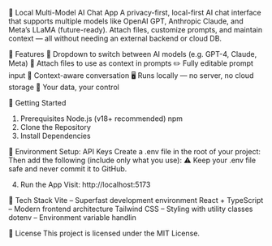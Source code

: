 🤖 Local Multi-Model AI Chat App
A privacy-first, local-first AI chat interface that supports multiple models like OpenAI GPT, Anthropic Claude, and Meta’s LLaMA (future-ready). Attach files, customize prompts, and maintain context — all without needing an external backend or cloud DB.

🌟 Features
🔄 Dropdown to switch between AI models (e.g. GPT-4, Claude, Meta)
📎 Attach files to use as context in prompts
✏️ Fully editable prompt input
💬 Context-aware conversation
🖥️ Runs locally — no server, no cloud storage
🔐 Your data, your control

🚀 Getting Started
1. Prerequisites
Node.js (v18+ recommended)
npm
2. Clone the Repository
3. Install Dependencies

🔐 Environment Setup: API Keys
Create a .env file in the root of your project:
Then add the following (include only what you use):
⚠️ Keep your .env file safe and never commit it to GitHub.

4. Run the App
Visit: http://localhost:5173

🧠 Tech Stack
Vite – Superfast development environment
React + TypeScript – Modern frontend architecture
Tailwind CSS – Styling with utility classes
dotenv – Environment variable handlin

📄 License
This project is licensed under the MIT License.
 
